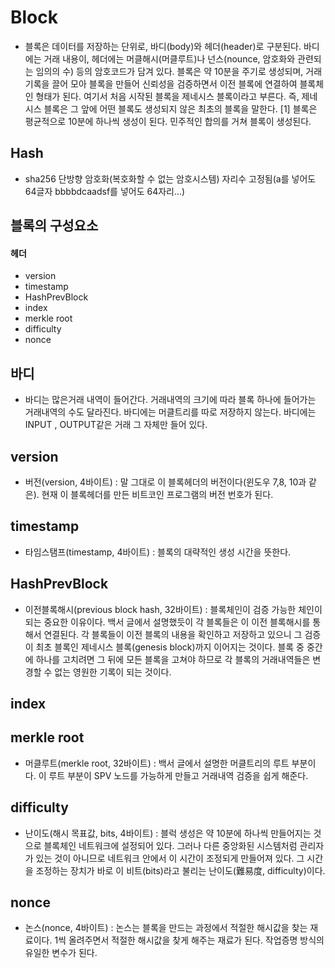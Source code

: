 # Block
- 블록은 데이터를 저장하는 단위로, 바디(body)와 헤더(header)로 구분된다. 바디에는 거래 내용이, 헤더에는 머클해시(머클루트)나 넌스(nounce, 암호화와 관련되는 임의의 수) 등의 암호코드가 담겨 있다. 블록은 약 10분을 주기로 생성되며, 거래 기록을 끌어 모아 블록을 만들어 신뢰성을 검증하면서 이전 블록에 연결하여 블록체인 형태가 된다. 여기서 처음 시작된 블록을 제네시스 블록이라고 부른다. 즉, 제네시스 블록은 그 앞에 어떤 블록도 생성되지 않은 최초의 블록을 말한다. [1] 블록은 평균적으로 10분에 하나씩 생성이 된다. 민주적인 합의를 거쳐 블록이 생성된다.

## Hash
- sha256
단방향 암호화(복호화할 수 없는 암호시스템)
자리수 고정됨(a를 넣어도 64글자 bbbbdcaadsf를 넣어도 64자리...)


## 블록의 구성요소

#### 헤더
- version
- timestamp
- HashPrevBlock
- index
- merkle root
- difficulty
- nonce
## 바디
- 바디는 많은거래 내역이 들어간다. 거래내역의 크기에 따라 블록 하나에 들어가는 거래내역의 수도 달라진다. 바디에는 머클트리를 따로 저장하지 않는다. 바디에는 INPUT , OUTPUT같은 거래 그 자체만 들어 있다.
## version
- 버전(version, 4바이트) : 말 그대로 이 블록헤더의 버전이다(윈도우 7,8, 10과 같은). 현재 이 블록헤더를 만든 비트코인 프로그램의 버전 번호가 된다.
## timestamp
- 타임스탬프(timestamp, 4바이트) : 블록의 대략적인 생성 시간을 뜻한다.
## HashPrevBlock
- 이전블록해시(previous block hash, 32바이트) : 블록체인이 검증 가능한 체인이 되는 중요한 이유이다. 백서 글에서 설명했듯이 각 블록들은 이 이전 블록해시를 통해서 연결된다. 각 블록들이 이전 블록의 내용을 확인하고 저장하고 있으니 그 검증이 최초 블록인 제네시스 블록(genesis block)까지 이어지는 것이다. 블록 중 중간에 하나를 고치려면 그 뒤에 모든 블록을 고쳐야 하므로 각 블록의 거래내역들은 변경할 수 없는 영원한 기록이 되는 것이다.
## index
## merkle root
- 머클루트(merkle root, 32바이트) : 백서 글에서 설명한 머클트리의 루트 부분이다. 이 루트 부분이 SPV 노드를 가능하게 만들고 거래내역 검증을 쉽게 해준다.
## difficulty
- 난이도(해시 목표값, bits, 4바이트) : 블럭 생성은 약 10분에 하나씩 만들어지는 것으로 블록체인 네트워크에 설정되어 있다. 그러나 다른 중앙화된 시스템처럼 관리자가 있는 것이 아니므로 네트워크 안에서 이 시간이 조정되게 만들어져 있다. 그 시간을 조정하는 장치가 바로 이 비트(bits)라고 불리는 난이도(難易度, difficulty)이다.
## nonce
- 논스(nonce, 4바이트) : 논스는 블록을 만드는 과정에서 적절한 해시값을 찾는 재료이다. 1씩 올려주면서 적절한 해시값을 찾게 해주는 재료가 된다. 작업증명 방식의 유일한 변수가 된다.
